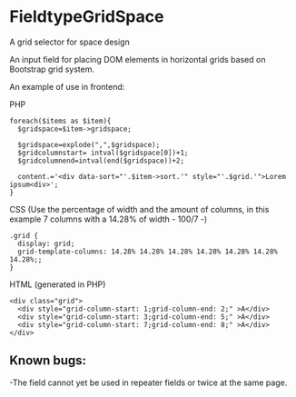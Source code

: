 # FieldtypeGridSpace
A grid selector for space design

An input field for placing DOM elements in horizontal grids based on Bootstrap grid system.

An example of use in frontend:

PHP
```
foreach($items as $item){
  $gridspace=$item->gridspace;

  $gridspace=explode(",",$gridspace);
  $gridcolumnstart=	intval($gridspace[0])+1;
  $gridcolumnend=intval(end($gridspace))+2;
  
  content.='<div data-sort="'.$item->sort.'" style="'.$grid.'">Lorem ipsum<div>';
}
```

CSS (Use the percentage of width and the amount of columns, in this example 7 columns with a 14.28% of width - 100/7 -)
```
.grid {
  display: grid;
  grid-template-columns: 14.28% 14.28% 14.28% 14.28% 14.28% 14.28% 14.28%;;
}
```

HTML (generated in PHP)
```
<div class="grid">
  <div style="grid-column-start: 1;grid-column-end: 2;" >A</div>
  <div style="grid-column-start: 3;grid-column-end: 5;" >A</div>
  <div style="grid-column-start: 7;grid-column-end: 8;" >A</div>
</div>
```

## Known bugs:
-The field cannot yet be used in repeater fields or twice at the same page.
